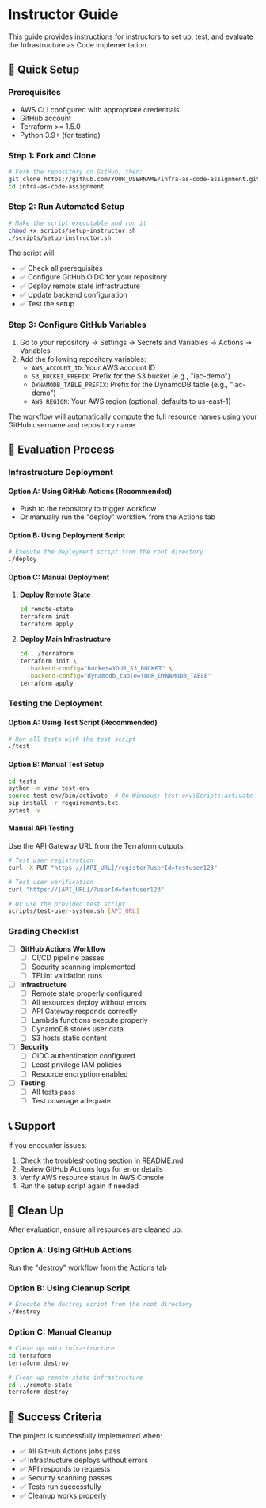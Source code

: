 # Instructor Guide

This guide provides instructions for instructors to set up, test, and evaluate the Infrastructure as Code implementation.

## 🚀 Quick Setup

### Prerequisites
- AWS CLI configured with appropriate credentials
- GitHub account
- Terraform >= 1.5.0
- Python 3.9+ (for testing)

### Step 1: Fork and Clone
```bash
# Fork the repository on GitHub, then:
git clone https://github.com/YOUR_USERNAME/infra-as-code-assignment.git
cd infra-as-code-assignment
```

### Step 2: Run Automated Setup
```bash
# Make the script executable and run it
chmod +x scripts/setup-instructor.sh
./scripts/setup-instructor.sh
```

The script will:
- ✅ Check all prerequisites
- ✅ Configure GitHub OIDC for your repository
- ✅ Deploy remote state infrastructure
- ✅ Update backend configuration
- ✅ Test the setup

### Step 3: Configure GitHub Variables
1. Go to your repository → Settings → Secrets and Variables → Actions → Variables
2. Add the following repository variables:
   - `AWS_ACCOUNT_ID`: Your AWS account ID
   - `S3_BUCKET_PREFIX`: Prefix for the S3 bucket (e.g., "iac-demo")
   - `DYNAMODB_TABLE_PREFIX`: Prefix for the DynamoDB table (e.g., "iac-demo") 
   - `AWS_REGION`: Your AWS region (optional, defaults to us-east-1)

The workflow will automatically compute the full resource names using your GitHub username and repository name.

## 🧪 Evaluation Process

### Infrastructure Deployment

#### Option A: Using GitHub Actions (Recommended)
- Push to the repository to trigger workflow
- Or manually run the "deploy" workflow from the Actions tab

#### Option B: Using Deployment Script
```bash
# Execute the deployment script from the root directory
./deploy
```

#### Option C: Manual Deployment

1. **Deploy Remote State**
   ```bash
   cd remote-state
   terraform init
   terraform apply
   ```

2. **Deploy Main Infrastructure**
   ```bash
   cd ../terraform
   terraform init \
     -backend-config="bucket=YOUR_S3_BUCKET" \
     -backend-config="dynamodb_table=YOUR_DYNAMODB_TABLE"
   terraform apply
   ```

### Testing the Deployment

#### Option A: Using Test Script (Recommended)
```bash
# Run all tests with the test script
./test
```

#### Option B: Manual Test Setup
```bash
cd tests
python -m venv test-env
source test-env/bin/activate  # On Windows: test-env\Scripts\activate
pip install -r requirements.txt
pytest -v
```

#### Manual API Testing

Use the API Gateway URL from the Terraform outputs:

```bash
# Test user registration
curl -X PUT "https://[API_URL]/register?userId=testuser123"

# Test user verification
curl "https://[API_URL]/?userId=testuser123"

# Or use the provided test script
scripts/test-user-system.sh [API_URL]
```

### Grading Checklist

- [ ] **GitHub Actions Workflow**
  - [ ] CI/CD pipeline passes
  - [ ] Security scanning implemented
  - [ ] TFLint validation runs

- [ ] **Infrastructure**
  - [ ] Remote state properly configured
  - [ ] All resources deploy without errors
  - [ ] API Gateway responds correctly
  - [ ] Lambda functions execute properly
  - [ ] DynamoDB stores user data
  - [ ] S3 hosts static content

- [ ] **Security**
  - [ ] OIDC authentication configured
  - [ ] Least privilege IAM policies
  - [ ] Resource encryption enabled

- [ ] **Testing**
  - [ ] All tests pass
  - [ ] Test coverage adequate

## 📞 Support

If you encounter issues:
1. Check the troubleshooting section in README.md
2. Review GitHub Actions logs for error details
3. Verify AWS resource status in AWS Console
4. Run the setup script again if needed

## 🧹 Clean Up

After evaluation, ensure all resources are cleaned up:

### Option A: Using GitHub Actions
Run the "destroy" workflow from the Actions tab

### Option B: Using Cleanup Script
```bash
# Execute the destroy script from the root directory
./destroy
```

### Option C: Manual Cleanup
```bash
# Clean up main infrastructure
cd terraform
terraform destroy

# Clean up remote state infrastructure
cd ../remote-state
terraform destroy
```

## 🎉 Success Criteria

The project is successfully implemented when:
- ✅ All GitHub Actions jobs pass
- ✅ Infrastructure deploys without errors
- ✅ API responds to requests
- ✅ Security scanning passes
- ✅ Tests run successfully
- ✅ Cleanup works properly
